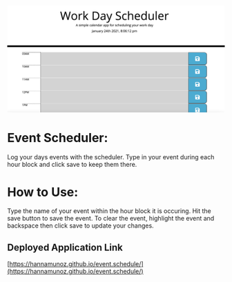 ![Event Scheduler](./screenshot.png)

# Event Scheduler:
Log your days events with the scheduler. Type in your event during each hour block and click save to keep them there.

# How to Use:
Type the name of your event within the hour block it is occuring. Hit the save button to save the event.
To clear the event, highlight the event and backspace then click save to update your changes.

## Deployed Application Link

[https://hannamunoz.github.io/event.schedule/](https://hannamunoz.github.io/event.schedule/)